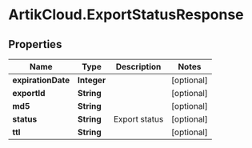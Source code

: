 # ArtikCloud.ExportStatusResponse

## Properties
Name | Type | Description | Notes
------------ | ------------- | ------------- | -------------
**expirationDate** | **Integer** |  | [optional] 
**exportId** | **String** |  | [optional] 
**md5** | **String** |  | [optional] 
**status** | **String** | Export status | [optional] 
**ttl** | **String** |  | [optional] 



